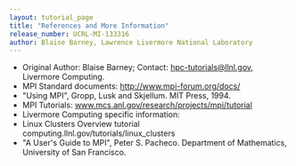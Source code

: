 ```yaml
---
layout: tutorial_page
title: "References and More Information"
release_number: UCRL-MI-133316
author: Blaise Barney, Lawrence Livermore National Laboratory
---
```


- Original Author: Blaise Barney; Contact: hpc-tutorials@llnl.gov, Livermore Computing.
- MPI Standard documents:
    http://www.mpi-forum.org/docs/
- "Using MPI", Gropp, Lusk and Skjellum. MIT Press, 1994.
- MPI Tutorials:
    www.mcs.anl.gov/research/projects/mpi/tutorial
- Livermore Computing specific information:
- Linux Clusters Overview tutorial
    computing.llnl.gov/tutorials/linux_clusters
- "A User's Guide to MPI", Peter S. Pacheco. Department of Mathematics, University of San Francisco.
